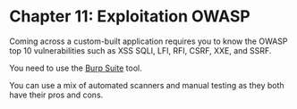 # Chapter 11: Exploitation OWASP

Coming across a custom-built application requires you to know the OWASP top 10 vulnerabilities such as XSS SQLI, LFI, RFI, CSRF, XXE, and SSRF.

You need to use the [Burp Suite](https://portswigger.net/burp) tool.

You can use a mix of automated scanners and manual testing as they both have their pros and cons.
